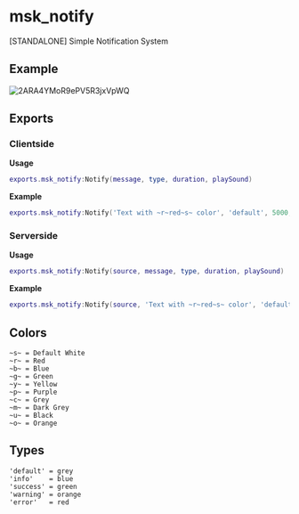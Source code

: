 # msk_notify
[STANDALONE] Simple Notification System

## Example
![2ARA4YMoR9ePV5R3jxVpWQ](https://user-images.githubusercontent.com/49867381/228982840-796fda43-b8df-49fc-9725-3ccca6044494.jpeg)

## Exports
### Clientside
**Usage** 
```lua
exports.msk_notify:Notify(message, type, duration, playSound)
```
**Example** 
```lua
exports.msk_notify:Notify('Text with ~r~red~s~ color', 'default', 5000, true)
```

### Serverside
**Usage** 
```lua
exports.msk_notify:Notify(source, message, type, duration, playSound)
```
**Example** 
```lua
exports.msk_notify:Notify(source, 'Text with ~r~red~s~ color', 'default', 5000, true)
```

## Colors
```
~s~ = Default White
~r~ = Red
~b~ = Blue
~g~ = Green
~y~ = Yellow
~p~ = Purple
~c~ = Grey
~m~ = Dark Grey
~u~ = Black
~o~ = Orange 
```

## Types
```
'default' = grey
'info'    = blue
'success' = green
'warning' = orange
'error'   = red
```
